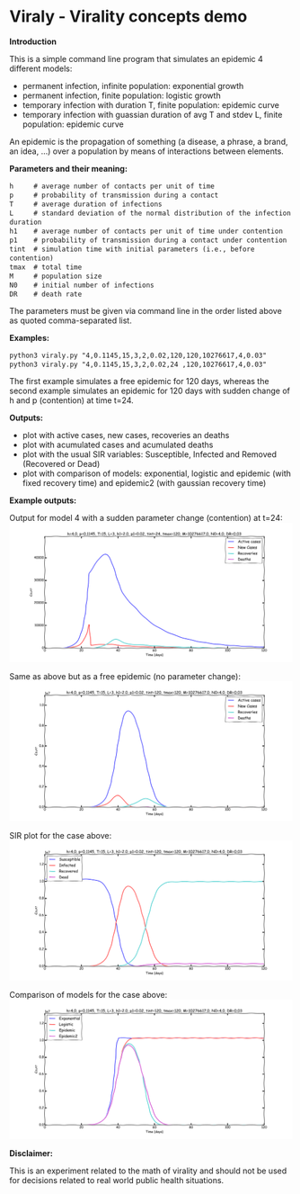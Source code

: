 # Viraly - Virality concepts demo

**Introduction**

This is a simple command line program that simulates an epidemic 4 different models:

* permanent infection, infinite population: exponential growth
* permanent infection, finite population: logistic growth
* temporary infection with duration T, finite population: epidemic curve
* temporary infection with guassian duration of avg T and stdev L, finite population: epidemic curve

An epidemic is the propagation of something (a disease, a phrase, a brand, an idea, ...) over a population by means of interactions between elements.

**Parameters and their meaning:**
```
h     # average number of contacts per unit of time
p     # probability of transmission during a contact
T     # average duration of infections
L     # standard deviation of the normal distribution of the infection duration
h1    # average number of contacts per unit of time under contention
p1    # probability of transmission during a contact under contention
tint  # simulation time with initial parameters (i.e., before contention)
tmax  # total time
M     # population size
N0    # initial number of infections
DR    # death rate
```
The parameters must be given via command line in the order listed above as quoted comma-separated list.

**Examples:**
```
python3 viraly.py "4,0.1145,15,3,2,0.02,120,120,10276617,4,0.03"
python3 viraly.py "4,0.1145,15,3,2,0.02,24 ,120,10276617,4,0.03"
```

The first example simulates a free epidemic for 120 days, whereas the second example simulates an epidemic for 120 days with sudden change of h and p (contention) at time t=24.

**Outputs:**

* plot with active cases, new cases, recoveries an deaths
* plot with acumulated cases and acumulated deaths
* plot with the usual SIR variables: Susceptible, Infected and Removed (Recovered or Dead)
* plot with comparison of models: exponential, logistic and epidemic (with fixed recovery time) and epidemic2 (with gaussian recovery time)

**Example outputs:**

Output for model 4 with a sudden parameter change (contention) at t=24:
![Output for model4 with a parameter change shock at t=24](https://github.com/ghomem/viraly/blob/master/images/example_t24_shock.png)

Same as above but as a free epidemic (no parameter change):
![Same as above but as a free epidemic (no parameter change)](https://github.com/ghomem/viraly/blob/master/images/example_no_shock.png)

SIR plot for the case above:
![SIR plot](https://github.com/ghomem/viraly/blob/master/images/example_no_shock_SIR.png)

Comparison of models for the case above:
![Comparison](https://github.com/ghomem/viraly/blob/master/images/example_no_shock_comp.png)

**Disclaimer:**

This is an experiment related to the math of virality and should not be used for decisions related to real world public health situations.
